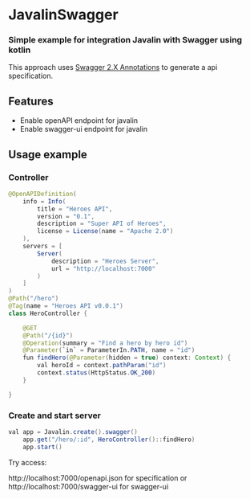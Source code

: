 # JavalinSwagger

### Simple example for integration Javalin with Swagger using kotlin

This approach uses [Swagger 2.X Annotations](https://github.com/swagger-api/swagger-core/wiki/Swagger-2.X---Annotations) to generate a api specification.

## Features
- Enable openAPI endpoint for javalin
- Enable swagger-ui endpoint for javalin

## Usage example

### Controller
```java
@OpenAPIDefinition(
    info = Info(
        title = "Heroes API",
        version = "0.1",
        description = "Super API of Heroes",
        license = License(name = "Apache 2.0")
    ),
    servers = [
        Server(
            description = "Heroes Server",
            url = "http://localhost:7000"
        )
    ]
)
@Path("/hero")
@Tag(name = "Heroes API v0.0.1")
class HeroController {

    @GET
    @Path("/{id}")
    @Operation(summary = "Find a hero by hero id")
    @Parameter(`in` = ParameterIn.PATH, name = "id")
    fun findHero(@Parameter(hidden = true) context: Context) {
        val heroId = context.pathParam("id")
        context.status(HttpStatus.OK_200)
    }

}
```

### Create and start server
```java
val app = Javalin.create().swagger()
    app.get("/hero/:id", HeroController()::findHero)
    app.start()
```

Try access:

http://localhost:7000/openapi.json for specification
or
http://localhost:7000/swagger-ui for swagger-ui